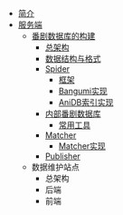 - [简介](README.md)
- [服务端](./server.md)
  - [番剧数据库的构建](./server/anime-database.md)
    - [总架构](./server/anime-database/arch.md)
    - [数据结构与格式](./server/anime-database/data-structure.md)
    - [Spider](./server/anime-database/spider.md)
      - [框架](./server/anime-database/spider/common.md)
      - [Bangumi实现](./server/anime-database/spider/bangumi.md)
      - [AniDB索引实现](./server/anime-database/spider/anidb-index.md)
    - [内部番剧数据库](./server/anime-database/nichijou-db.md)
      - [常用工具](./server/anime-database/nichijou-db/tools.md)
    - [Matcher](./server/anime-database/matcher.md)
      - [Matcher实现](./server/anime-database/matcher/matcher.md)
    - [Publisher](./server/anime-database/publisher.md)
  - 数据维护站点
    - 总架构
    - 后端
    - 前端
